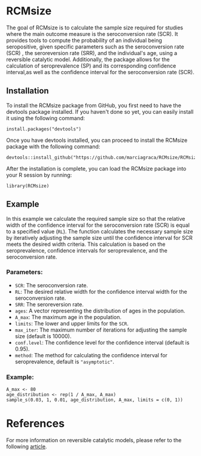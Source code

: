 
# RCMsize

<!-- badges: start -->
<!-- badges: end -->

The goal of RCMsize is to calculate the sample size required for studies where the main outcome measure is the seroconversion rate (SCR).
It provides tools to compute the probability of an individual being seropositive, given specific parameters such as the seroconversion rate (SCR) , the seroreversion rate (SRR), and the individual's age, using a reversible catalytic model.
Additionally, the package allows for the calculation of seroprevalence (SP) and its corresponding confidence interval,as well as the confidence interval for the seroconversion rate (SCR).

## Installation

To install the RCMsize package from GitHub, you first need to have the devtools package installed. If you haven't done so yet, you can easily install it using the following command:
```{r, eval=FALSE}
install.packages("devtools")
```
Once you have devtools installed, you can proceed to install the RCMsize package with the following command:
```{r, eval=FALSE}
devtools::install_github("https://github.com/marciagraca/RCMsize/RCMsize")
```
After the installation is complete, you can load the RCMsize package into your R session by running:

```{r setup}
library(RCMsize)
```


## Example

In this example we calculate the required sample size so that the relative width of the confidence interval for the seroconversion rate (SCR) is equal to a specified value (`RL`). The function calculates the necessary sample size by iteratively adjusting the sample size until the confidence interval for SCR meets the desired width criteria. This calculation is based on the seroprevalence, confidence intervals for seroprevalence, and the seroconversion rate.

### Parameters:
- `SCR`: The seroconversion rate.
- `RL`: The desired relative width for the confidence interval width for the seroconversion rate.
- `SRR`: The seroreversion rate.
- `ages`: A vector representing the distribution of ages in the population.
- `A_max`: The maximum age in the population.
- `limits`: The lower and upper limits for the `SCR`.
- `max_iter`: The maximum number of iterations for adjusting the sample size (default is 10000).
- `conf.level`: The confidence level for the confidence interval (default is 0.95).
- `method`: The method for calculating the confidence interval for seroprevalence, default is `"asymptotic"`.


### Example:

```{r}
A_max <- 80
age_distribution <- rep(1 / A_max, A_max)
sample_s(0.03, 1, 0.01, age_distribution, A_max, limits = c(0, 1))
```

# References

For more information on reversible catalytic models, please refer to the following [article](https://rdcu.be/d0lp5).


